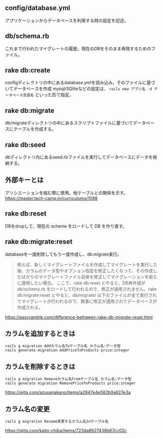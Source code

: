 ## config/database.yml
アプリケーションからデータベースを利用する時の設定を記述。

## db/schema.rb
これまで行われたマイグレートの履歴。現在のDBをそのまま再現するためのファイル。

## rake db:create
configディレクトリの中にあるdatabase.ymlを読み込み，そのファイルに基づいてデータベースを作成
mysql/SQliteなどの設定は、 `rails new アプリ名 -d データベース言語名` といった形で指定。

## rake db:migrate
db/migrateディレクトリの中にあるスクリプトファイルに基づいてデータベースにテーブルを作成する。

## rake db:seed
dbディレクトリ内にあるseed.rbファイルを実行してデータベースにデータを格納する。

## 外部キーとは
アソシエーションを組む際に使用。他テーブルとの関係を示す。
https://master.tech-camp.in/curriculums/1088

## rake db:reset
DBをdropして、現在の scheme をロードして DB を作り直す。

## rake db:migrate:reset
databaseを一度削除してもう一度作成し、db:migrate実行。

> 例えば、新しくマイグレートファイルを作成してマイグレートを実行した後、カラムのデータ型やオプション指定を修正したくなって、その作成したばかりのマイグレートファイル自体を修正してマイグレーションを新たに適用したい場合。
ここで、rake db:reset とやると、DB再作成が db/schema.rb をロードして行われるので、修正が適用されません。rake db:migrate:reset とやると、db/migrate/ 以下のファイルが全て実行されてマイグレートが行われるので、無事に修正が適用されてデータベースが作成される。

https://easyramble.com/difference-bettween-rake-db-migrate-reset.html

## カラムを追加するときは
```
rails g migration Addカラム名Toテーブル名 カラム名:データ型
rails generate migration AddPriceToProducts price:integer
```

## カラムを削除するときは
```
rails g migration Removeカラム名Fromテーブル名 カラム名:データ型
rails generate migration RemovePriceToProducts price:integer
```
https://qiita.com/azusanakano/items/a2847e4e582b9a627e3a

## カラム名の変更
```
rails g migration Rename変更するカラム名Inテーブル名
```
https://qiita.com/kaito-chiba/items/723da8627438b67cc02c

